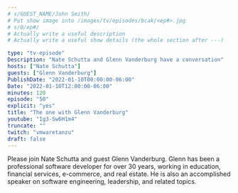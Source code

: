 ```yaml
---
# s/GUEST_NAME/John Smith/
# Put show image into /images/tv/episodes/bcak/<ep#>.jpg
# s/0/ep#/
# Actually write a useful description
# Actually write a useful show details (the whole section after ---)

type: "tv-episode"
Description: "Nate Schutta and Glenn Vanderburg have a conversation"
hosts: ["Nate Schutta"]
guests: ["Glenn Vanderburg"]
PublishDate: "2022-01-10T00:00:00-06:00"
Date: "2022-01-10T12:00:00-06:00"
minutes: 120
episode: "50"
explicit: "yes"
title: "The one with Glenn Vanderburg"
youtube: "Ig3-Sw6H1m4"
truncate: ""
twitch: "vmwaretanzu"
draft: false
---
```


Please join Nate Schutta and guest Glenn Vanderburg. Glenn has been a professional software developer for over 30 years, working in education, financial services, e-commerce, and real estate. He is also an accomplished speaker on software engineering, leadership, and related topics.
